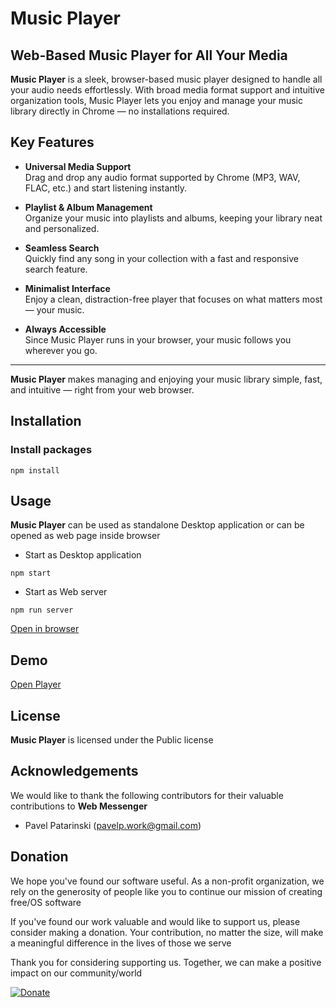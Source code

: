 # **Music Player**

## Web-Based Music Player for All Your Media

**Music Player** is a sleek, browser-based music player designed to handle all your audio needs effortlessly. With broad media format support and intuitive organization tools, Music Player lets you enjoy and manage your music library directly in Chrome — no installations required.

## **Key Features**

- **Universal Media Support**  
  Drag and drop any audio format supported by Chrome (MP3, WAV, FLAC, etc.) and start listening instantly.

- **Playlist & Album Management**  
  Organize your music into playlists and albums, keeping your library neat and personalized.

- **Seamless Search**  
  Quickly find any song in your collection with a fast and responsive search feature.

- **Minimalist Interface**  
  Enjoy a clean, distraction-free player that focuses on what matters most — your music.

- **Always Accessible**  
  Since Music Player runs in your browser, your music follows you wherever you go.

---

**Music Player** makes managing and enjoying your music library simple, fast, and intuitive — right from your web browser.


## Installation

### Install packages

```
npm install
```

## Usage

**Music Player** can be used as standalone Desktop application or can be opened as web page inside browser

* Start as Desktop application

```
npm start
```

* Start as Web server

```
npm run server
```

[Open in browser](http://127.0.0.1:3010)

## Demo

[Open Player](https://www.sipme.io/player)

## License

**Music Player** is licensed under the Public license

## Acknowledgements

We would like to thank the following contributors for their valuable contributions to **Web Messenger**

- Pavel Patarinski (pavelp.work@gmail.com)

## Donation

We hope you've found our software useful. As a non-profit organization, we rely on the generosity of people like you to continue our mission of creating free/OS software

If you've found our work valuable and would like to support us, please consider making a donation. Your contribution, no matter the size, will make a meaningful difference in the lives of those we serve

Thank you for considering supporting us. Together, we can make a positive impact on our community/world

[![Donate](https://img.shields.io/badge/Donate-PayPal-green.svg)](https://www.paypal.com/cgi-bin/webscr?cmd=_s-xclick&hosted_button_id=XUSKMVK55P35G)
